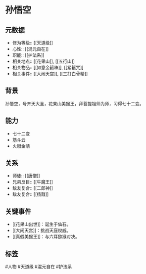 # 孙悟空

## 元数据
- 修为等级:: [[天道级]]
- 心性:: [[混元自在]]
- 职能:: [[护法系]]
- 相关地点:: [[花果山]], [[五行山]]
- 相关物品:: [[如意金箍棒]], [[紧箍咒]]
- 相关事件:: [[大闹天宫]], [[三打白骨精]]

## 背景
孙悟空，号齐天大圣，花果山美猴王，拜菩提祖师为师，习得七十二变。

## 能力
- 七十二变
- 筋斗云
- 火眼金睛

## 关系
- 师徒:: [[唐僧]]
- 兄弟反目:: [[牛魔王]]
- 敌友复合:: [[二郎神]]
- 敌友复合:: [[杨戬]]

## 关键事件
- [[花果山出世]]：诞生于仙石。
- [[大闹天宫]]：挑战天庭权威。
- [[真假美猴王]]：与六耳猕猴对决。

## 标签
#人物 #天道级 #混元自在 #护法系 